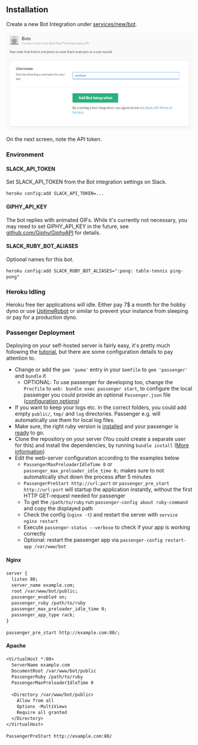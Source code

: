 ## Installation

Create a new Bot Integration under [services/new/bot](http://slack.com/services/new/bot).

![](screenshots/register-bot.png)

On the next screen, note the API token.

### Environment

#### SLACK_API_TOKEN

Set SLACK_API_TOKEN from the Bot integration settings on Slack.

```
heroku config:add SLACK_API_TOKEN=...
```

#### GIPHY_API_KEY

The bot replies with animated GIFs. While it's currently not necessary, you may need to set GIPHY_API_KEY in the future, see [github.com/Giphy/GiphyAPI](https://github.com/Giphy/GiphyAPI) for details.

#### SLACK_RUBY_BOT_ALIASES

Optional names for this bot.

```
heroku config:add SLACK_RUBY_BOT_ALIASES=":pong: table-tennis ping-pong"
```

### Heroku Idling

Heroku free tier applications will idle. Either pay 7$ a month for the hobby dyno or use [UptimeRobot](http://uptimerobot.com) or similar to prevent your instance from sleeping or pay for a production dyno.

### Passenger Deployment

Deploying on your self-hosted server is fairly easy, it's pretty much following the [tutorial](https://www.phusionpassenger.com/library/walkthroughs/deploy/ruby), but there are some configuration details to pay attention to.

+ Change or add the `gem 'puma'` entry in your `Gemfile` to `gem 'passenger'` and `bundle` it
  + OPTIONAL: To use passenger for developing too, change the `Procfile` to `web: bundle exec passenger start`, to configure the local passenger you could provide an optional `Passenger.json` file ([configuration options](https://www.phusionpassenger.com/library/config/standalone/reference/))
+ If you want to keep your logs etc. in the correct folders, you could add empty `public/`, `tmp/` and `log` directories. Passenger e.g. will automatically use them for local log files.
+ Make sure, the right ruby version is [installed](https://www.phusionpassenger.com/library/walkthroughs/deploy/ruby/ownserver/nginx/oss/install_language_runtime.html) and your passenger is [ready](https://www.phusionpassenger.com/library/walkthroughs/deploy/ruby/ownserver/nginx/oss/install_passenger_main.html) to go.
+ Clone the repository on your server (You could create a separate user for this) and install the dependencies, by running `bundle install` ([More information](https://www.phusionpassenger.com/library/walkthroughs/deploy/ruby/ownserver/nginx/oss/xenial/deploy_app.html))
+ Edit the web-server configuration according to the examples below
  + `PassengerMaxPreloaderIdleTime 0` or `passenger_max_preloader_idle_time 0;` makes sure to not automatically shut down the process after 5 minutes
  + `PassengerPreStart http://url:port` or `passenger_pre_start http://url:port` will startup the application instantly, without the first HTTP GET-request needed for passenger 
  + To get the `/path/to/ruby` run `passenger-config about ruby-command` and copy the displayed path
  + Check the config (`nginx -t`) and restart the server with `service nginx restart`
  + Execute `passenger-status --verbose` to check if your app is working correctly 
  + Optional: restart the passenger app via `passenger-config restart-app /var/www/bot`

#### Nginx

```
server {
  listen 80;
  server_name example.com;
  root /var/www/bot/public;
  passenger_enabled on;
  passenger_ruby /path/to/ruby
  passenger_max_preloader_idle_time 0;
  passenger_app_type rack;
}

passenger_pre_start http://example.com:80/;
```

#### Apache

```
<VirtualHost *:80>
  ServerName example.com
  DocumentRoot /var/www/bot/public
  PassengerRuby /path/to/ruby
  PassengerMaxPreloaderIdleTime 0

  <Directory /var/www/bot/public>
    Allow from all
    Options -MultiViews
    Require all granted    
  </Directory>
</VirtualHost>

PassengerPreStart http://example.com:80/
```
